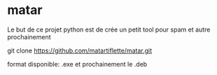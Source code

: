 # matar
Le but de ce projet python est de crée un petit tool pour spam et autre prochainement



git clone https://github.com/matartiflette/matar.git


format disponible: .exe et prochainement le .deb